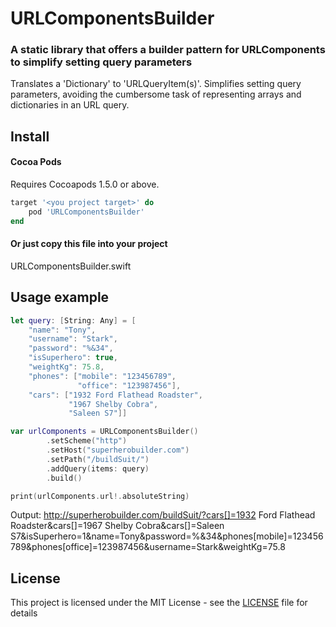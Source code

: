 # URLComponentsBuilder
### A static library that offers a builder pattern for URLComponents to simplify setting query parameters
Translates a 'Dictionary' to 'URLQueryItem(s)'. Simplifies setting query parameters, avoiding the cumbersome task of representing arrays and dictionaries in an URL query.

## Install

#### Cocoa Pods
Requires Cocoapods 1.5.0 or above.

```ruby
target '<you project target>' do
    pod 'URLComponentsBuilder'
end
```

#### Or just copy this file into your project
URLComponentsBuilder.swift

## Usage example


```swift
let query: [String: Any] = [
    "name": "Tony",
    "username": "Stark",
    "password": "%&34",
    "isSuperhero": true,
    "weightKg": 75.8,
    "phones": ["mobile": "123456789",
               "office": "123987456"],
    "cars": ["1932 Ford Flathead Roadster",
             "1967 Shelby Cobra",
             "Saleen S7"]]

var urlComponents = URLComponentsBuilder()
        .setScheme("http")
        .setHost("superherobuilder.com")
        .setPath("/buildSuit/")
        .addQuery(items: query)
        .build()

print(urlComponents.url!.absoluteString)
```
Output:
http://superherobuilder.com/buildSuit/?cars[]=1932 Ford Flathead Roadster&cars[]=1967 Shelby Cobra&cars[]=Saleen S7&isSuperhero=1&name=Tony&password=%&34&phones[mobile]=123456789&phones[office]=123987456&username=Stark&weightKg=75.8

## License

This project is licensed under the MIT License - see the [LICENSE](LICENSE) file for details

